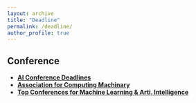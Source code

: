 ```yaml
---
layout: archive
title: "Deadline"
permalink: /deadline/
author_profile: true
---
```

## Conference

* <b> <span style="color:red">[AI Conference Deadlines](https://aideadlin.es/?sub=ML,CV,NLP,RO,SP,DM)</span> </b>
* <b> <span style="color:red">[Association for Computing Machinary](https://www.acm.org/conferences/upcoming-submission-deadlines)</span> </b>
* <b> <span style="color:red">[Top Conferences for Machine Learning & Arti. Intelligence](http://www.guide2research.com/topconf/machine-learning)</span> </b>





